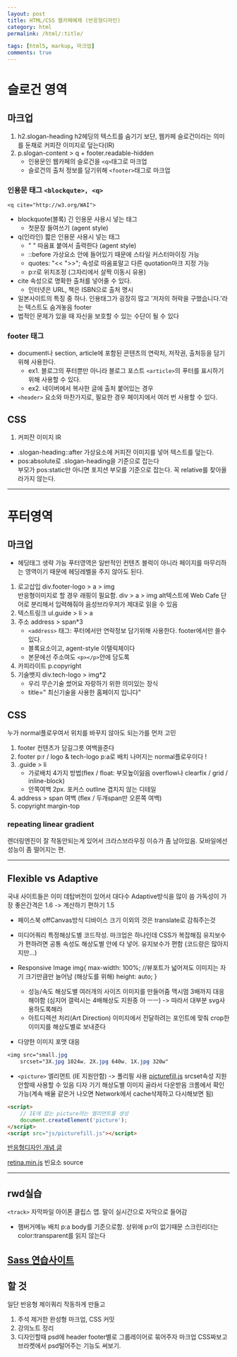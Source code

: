 ```yaml
---
layout: post
title: HTML/CSS 웹카페예제 (반응형디자인)
category: html
permalink: /html/:title/

tags: [html5, markup, 마크업]
comments: true
---
```

# 슬로건 영역

## 마크업

1. h2.slogan-heading
h2헤딩의 텍스트를 숨기기 보단, 웹카페 슬로건이라는 의미를 둔채로 커피잔 이미지로 덮는다(IR)
2. p.slogan-content > q + footer.readable-hidden
    * 인용문인 웹카페의 슬로건을 `<q>`태그로 마크업
    * 슬로건의 출처 정보를 담기위해 `<footer>`태그로 마크업

### 인용문 태그 `<blockqute>, <q>`
`<q cite="http://w3.org/WAI">`  
* blockquote(블록) 긴 인용문 사용시 넣는 태그
    * 첫문장 들여쓰기 (agent style)
* q(인라인) 짧은 인용문 사용시 넣는 태그
    * " " 따옴표 붙여서 출력한다 (agent style) 
    * ::before 가상요소 안에 들어있기 때문에 스타일 커스터마이징 가능
    * quotes: "<< ">>"; 속성로 따옴표말고 다른 quotation마크 지정 가능
    * p:r로 위치조정 (그자리에서 살짝 이동시 유용)
* cite 속성으로 명확한 출처를 넣어줄 수 있다.
    * 인터넷은 URL, 책은 ISBN으로 출처 명시
* 일본사이트의 특징 중 하나. 인용태그가 굉장히 많고 '저자의 허락을 구했습니다.'라는 텍스트도 숨겨놓음 footer
* 법적인 문제가 있을 때 자신을 보호할 수 있는 수단이 될 수 있다

### footer 태그
* document나 section, article에 포함된 콘텐츠의 연락처, 저작권, 출처등을 담기위해 사용한다.
    * ex1. 블로그의 푸터뿐만 아니라 블로그 포스트 `<article>`의 푸터를 표시하기 위해 사용할 수 있다.
    * ex2. 네이버에서 복사한 글에 출처 붙어있는 경우
* `<header>` 요소와 마찬가지로, 필요한 경우 페이지에서 여러 번 사용할 수 있다. 


## CSS
1. 커피잔 이미지 IR
* .slogan-heading::after 가상요소에 커피잔 이미지를 넣어 텍스트를 덮는다.
* pos:absolute로 .slogan-heading을 기준으로 잡는다  
부모가 pos:static만 아니면 포지션 부모를 기준으로 잡는다. 꼭 relative를 찾아올라가지 않는다. 

-----

# 푸터영역

## 마크업
* 헤딩태그 생략 가능
푸터영역은 일반적인 컨텐츠 블럭이 아니라 페이지를 마무리하는 영역이기 때문에 헤딩레벨을 주지 않아도 된다.

1. 로고삽입 div.footer-logo > a > img  
반응형이미지로 할 경우 래핑이 필요함. div > a > img
alt텍스트에 Web Cafe 단어로 분리해서 입력해줘야 음성브라우저가 제대로 읽을 수 있음
2. 텍스트링크 ul.guide > li > a
3. 주소 address > span*3  
    * `<address>` 태그: 푸터에서만 연락정보 담기위해 사용한다. footer에서만 쓸수있다.
    * 블록요소이고, agent-style 이탤릭체이다
    * 본문에선 주소여도 `<p></p>`안에 담도록
4. 카피라이트 p.copyright
5. 기술뱃지 div.tech-logo > img*2  
    * 우리 무슨기술 썼어요 자랑하기 위한 의미있는 장식  
    * title=" 최신기술을 사용한 홈페이지 입니다"

## CSS
누가 normal플로우여서 위치를 바꾸지 않아도 되는가를 먼저 고민
1. footer 컨텐츠가 담길그릇 여백을준다
2. footer p:r / logo & tech-logo p:a로 배치 
나머지는 normal플로우이다 !
3. .guide > li
    * 가로배치 4가지 방법(flex / float: 부모높이잃음 overflow나 clearfix / grid / inline-block)
    * 안쪽여백 2px. 포커스 outline 겹치지 않는 디테일
4. address > span 여백 (flex / 두개span만 오른쪽 여백)
5. copyright margin-top

### repeating linear gradient
렌더링엔진이 잘 작동안되는게 있어서 크라스브라우징 이슈가 좀 남아있음. 모바일에선 성능이 좀 떨어지는 편.

-----
## Flexible vs Adaptive
국내 사이트들은 이미 데탑버전이 있어서 대다수 Adaptive방식을 많이 씀
가독성이 가장 좋은간격은 1.6 -> 계산하기 편하기 1.5

* 페이스북 offCanvas방식
디바이스 크기 이외의 것은 translate로 감춰주는것

* 미디어쿼리
특정해상도별 코드작성. 
마크업은 하나인데 CSS가 복잡해짐
유지보수가 편하려면 공통 속성도 해상도별 안에 다 넣어. 유지보수가 편함 (코드량은 많아지지만...)

* Responsive Image
img{
    max-width: 100%; //뷰포트가 넓어져도 이미지는 자기 크기만큼만 늘어남 (해상도를 위해)
    height: auto;
}
    * 성능/속도
    해상도별 여러개의 사이즈 이미지를 만들어줌
    맥시멈 3배까지 대응해야함 (심지어 갤럭시는 4배해상도 지원중 아 ㅡㅡ)
    -> 따라서 대부분 svg사용하도록해라
    * 아트디렉션 처리(Art Direction)
    이미지에서 전달하려는 포인트에 맞춰 crop한 이미지를 해상도별로 보내준다
* 다양한 이미지 포맷 대응

```css
<img src="small.jpg
    srcset="3X.jpg 1024w, 2X.jpg 640w, 1X.jpg 320w"
```

* `<picture>` 엘리먼트 (IE 지원안함) -> 폴리필 사용 [picturefill.js](https://github.com/scottjehl/picturefill/blob/master/src/picturefill.js)
srcset속성 지원안할때 사용할 수 있음
디자
기기 해상도별 이미지 골라서 다운받음
크롬에서 확인가능(계속 배율 같은거 나오면 Network에서 cache삭제하고 다시해보면 됨)

```html
<script>
    // IE에 없는 picture라는 엘리먼트를 생성
    document.createElement('picture');
</script>
<script src="js/picturefill.js"></script>
```

[반응형디자인 개념 글](https://www.html5rocks.com/ko/tutorials/responsive/picture-element/)

[retina.min.js](http://imulus.github.io/retinajs/)
빈요소 source


------
## rwd실습

`<track>` 자막파일
아이폰 클립스 앱. 말이 실시간으로 자막으로 들어감

* 햄버거메뉴 배치
 p:a body를 기준으로함. 상위에 p:r이 없기때문 
스크린리더는 color:transparent를 읽지 않는다

[Sass 연습사이트](https://www.sassmeister.com/)
-----
## 할 것

일단 반응형 제이쿼리 작동하게 만들고
1. 주석 제거한 완성형 마크업, CSS 커밋
2. 강의노트 정리
3. 디자인할때 psd에 header footer별로 그룹레이어로 묶어주자
마크업 CSS짜보고 브라켓에서 psd털어주는 기능도 써보기.

